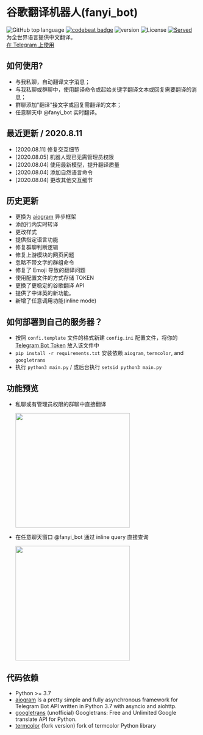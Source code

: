 # 谷歌翻译机器人(fanyi_bot)

![GitHub top language](https://img.shields.io/github/languages/top/reycn/fanyi_bot)
[![codebeat badge](https://codebeat.co/badges/660fd5c4-7218-4408-b57a-94877e55ffdb)](https://codebeat.co/projects/github-com-reycn-fanyi_bot-master) ![version](https://img.shields.io/badge/version-2.4-red) ![License](https://img.shields.io/badge/license-MIT-000000.svg) [![Served](https://img.shields.io/badge/dynamic/json?color=27ae60&label=served&query=%24%5B0%5D.points%5B0%5D.value&suffix=%20times&url=https%3A%2F%2Fwww.stathat.com%2Fx%2FTBKGENBCfgrMmHY4GCpo%2Fdata%2FYTlb%3Fsummary%3D10y10y)](https://www.stathat.com/s/9xOlCBfnl1kj)  
为全世界语言提供中文翻译。  
[在 Telegram 上使用](https://t.me/fanyi_bot)

## 如何使用?

- 与我私聊，自动翻译文字消息；
- 与我私聊或群聊中，使用翻译命令或起始关键字翻译文本或回复需要翻译的消息；
- 群聊添加"翻译"接文字或回复需翻译的文本；
- 任意聊天中 @fanyi_bot 实时翻译。

## 最近更新 / 2020.8.11
- [2020.08.11] 修复交互细节
- [2020.08.05] 机器人现已无需管理员权限
- [2020.08.04] 使用最新模型，提升翻译质量
- [2020.08.04] 添加自然语言命令
- [2020.08.04] 更改其他交互细节

## 历史更新
- 更换为 [aiogram](https://github.com/aiogram/aiogram) 异步框架
- 添加行内实时转译
- 更改样式
- 提供指定语言功能
- 修复群聊判断逻辑
- 修复上游模块的网页问题
- 忽略不带文字的群组命令
- 修复了 Emoji 导致的翻译问题
- 使用配置文件的方式存储 TOKEN
- 更换了更稳定的谷歌翻译 API
- 提供了中译英的新功能。
- 新增了任意调用功能(inline mode)

## 如何部署到自己的服务器？

- 按照 `confi.template` 文件的格式新建 `config.ini` 配置文件，将你的 [Telegram Bot Token](https://core.telegram.org/bots#6-botfather) 放入该文件中
- `pip install -r requirements.txt` 安装依赖 `aiogram`, `termcolor`, and `googletrans`
- 执行 `python3 main.py` / 或后台执行 `setsid python3 main.py`

## 功能预览

- 私聊或有管理员权限的群聊中直接翻译

  <img src="https://github.com/reycn/fanyi_bot/blob/master/res/chat.jpg?raw=true" width="300"></img>

- 在任意聊天窗口 @fanyi_bot 通过 inline query 直接查询

  <img src="https://github.com/reycn/fanyi_bot/blob/master/res/inline.jpg?raw=true" width="300"></img>

## 代码依赖

- Python >= 3.7
- [aiogram](https://github.com/aiogram/aiogram) Is a pretty simple and fully asynchronous framework for Telegram Bot API written in Python 3.7 with asyncio and aiohttp.
- [googletrans](https://github.com/ssut/py-googletrans) (unofficial) Googletrans: Free and Unlimited Google translate API for Python.
- [termcolor](https://github.com/hfeeki/termcolor) (fork version) fork of termcolor Python library

